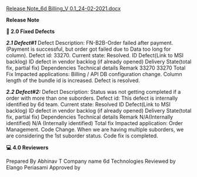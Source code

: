 [Release Note_6d Billing_V 0.1_24-02-2021.docx](/.attachments/Release%20Note_6d%20Billing_V%200.1_24-02-2021-8e3264c4-df51-45cd-ae47-dfb66821cd22.docx)

**Release Note**  

**🚀 2.0 Fixed Defects**

**_2.1 Defect#1_** 
Defect Description: FN-B2B-Order failed after payment. (Payment is successful, but order got failed due to Data too long for column).
Defect id: 33270.
Current state: Resolved.
ID Defect(Link to MSI backlog)	ID defect in vendor backlog (if already opened)	Delivery State(total fix, partial fix)	Dependencies 	Technical details	Remark
33270
33270
Total Fix	Impacted applications: Billing / API	DB configuration change. Column length of the bundle id is increased. 	Defect is resolved.

_**2.2 Defect#2:**_ 
Defect Description: Status was not getting completed if a order with more than one suborders.
Defect id: This defect is internally identified by 6d team.
Current state: Resolved
ID Defect(Link to MSI backlog)	ID defect in vendor backlog (if already opened)	Delivery State(total fix, partial fix)	Dependencies 	Technical details	Remark
N/A(Internally identified)	N/A (Internally identified)	Total fix	Impacted application: Order Management.	Code Change. When we are having multiple suborders, we are considering the 1st suborder status.	
Code fix is completed.


**💻 4.0 Reviewers** 

Prepared By	Abhinav T 
Company name	6d Technologies
Reviewed by 	Elango Periasami
Approved by 	

